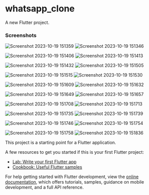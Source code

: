 # whatsapp_clone

A new Flutter project.

### Screenshots

![Screenshot 2023-10-19 151359](https://github.com/saurabhkumar-sk/whatsapp_clone/assets/118014326/fb0ee5a2-02c7-4393-9d98-5a41f986057e)
![Screenshot 2023-10-19 151346](https://github.com/saurabhkumar-sk/whatsapp_clone/assets/118014326/ae5c1217-88df-46c0-80c5-c938156eb98d)


![Screenshot 2023-10-19 151406](https://github.com/saurabhkumar-sk/whatsapp_clone/assets/118014326/90b240f2-60b8-4379-b7d8-cfee8cd140c6)
![Screenshot 2023-10-19 151413](https://github.com/saurabhkumar-sk/whatsapp_clone/assets/118014326/03355dc4-daa5-4767-96ae-2ac7ed7034de)


![Screenshot 2023-10-19 151432](https://github.com/saurabhkumar-sk/whatsapp_clone/assets/118014326/d274e856-3114-49b7-95a5-7cf7bbd2df5e)
![Screenshot 2023-10-19 151505](https://github.com/saurabhkumar-sk/whatsapp_clone/assets/118014326/ac45f97e-cb9d-439b-9879-008eaf2f5ff6)


![Screenshot 2023-10-19 151515](https://github.com/saurabhkumar-sk/whatsapp_clone/assets/118014326/d1ccf2cb-e936-4b90-a8a3-ff2281d8e488)
![Screenshot 2023-10-19 151530](https://github.com/saurabhkumar-sk/whatsapp_clone/assets/118014326/eee8fb8b-9a0d-4271-8a68-280ad4419900)


![Screenshot 2023-10-19 151609](https://github.com/saurabhkumar-sk/whatsapp_clone/assets/118014326/e20ba028-a866-417a-9886-0004108aca8d)
![Screenshot 2023-10-19 151632](https://github.com/saurabhkumar-sk/whatsapp_clone/assets/118014326/ec90a9d6-055c-4ed4-9ce8-7aa325f9ddbf)


![Screenshot 2023-10-19 151649](https://github.com/saurabhkumar-sk/whatsapp_clone/assets/118014326/dcdb3412-3061-4750-b9a4-56d77a03deb4)
![Screenshot 2023-10-19 151657](https://github.com/saurabhkumar-sk/whatsapp_clone/assets/118014326/fed1bb59-5bc5-44e7-ae71-3f9207e7d5ff)


![Screenshot 2023-10-19 151708](https://github.com/saurabhkumar-sk/whatsapp_clone/assets/118014326/36d96c97-a0f7-4a82-a06a-504b54871b76)
![Screenshot 2023-10-19 151713](https://github.com/saurabhkumar-sk/whatsapp_clone/assets/118014326/5d812768-d60c-45cc-9605-5363d2c6ae4c)


![Screenshot 2023-10-19 151735](https://github.com/saurabhkumar-sk/whatsapp_clone/assets/118014326/1d256b04-e87d-4582-8464-0aaf845d1351)
![Screenshot 2023-10-19 151739](https://github.com/saurabhkumar-sk/whatsapp_clone/assets/118014326/297685f2-7066-4e05-8ce6-87c3f6d5d6df)

![Screenshot 2023-10-19 151746](https://github.com/saurabhkumar-sk/whatsapp_clone/assets/118014326/b5091940-31a7-488e-9688-cdc5893f583a)
![Screenshot 2023-10-19 151754](https://github.com/saurabhkumar-sk/whatsapp_clone/assets/118014326/cb3aa9b0-8b78-4f52-b3df-717b04096d91)

![Screenshot 2023-10-19 151758](https://github.com/saurabhkumar-sk/whatsapp_clone/assets/118014326/aa12d270-67b3-480d-9b79-cb2dcc1ea6ba)
![Screenshot 2023-10-19 151836](https://github.com/saurabhkumar-sk/whatsapp_clone/assets/118014326/aad9f5c9-03b6-413d-b83f-7f3676618080)

This project is a starting point for a Flutter application.

A few resources to get you started if this is your first Flutter project:

- [Lab: Write your first Flutter app](https://docs.flutter.dev/get-started/codelab)
- [Cookbook: Useful Flutter samples](https://docs.flutter.dev/cookbook)

For help getting started with Flutter development, view the
[online documentation](https://docs.flutter.dev/), which offers tutorials,
samples, guidance on mobile development, and a full API reference.
